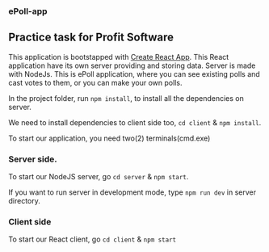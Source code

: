 ### ePoll-app
## Practice task for Profit Software

This application is bootstapped with [Create React App](https://github.com/facebook/create-react-app).
This React application have its own server providing and storing data. Server is made with NodeJs.
This is ePoll application, where you can see existing polls and cast votes to them, or you can make your own polls.

In the project folder, run  `npm install`, to install all the dependencies on server.

We need to install dependencies to client side too, `cd client` & `npm install`.

To start our application, you need two(2) terminals(cmd.exe)

### Server side.

To start our NodeJS server, go `cd server` & `npm start`.

If you want to run server in development mode, type `npm run dev` in server directory.

### Client side

To start our React client, go `cd client` & `npm start`
